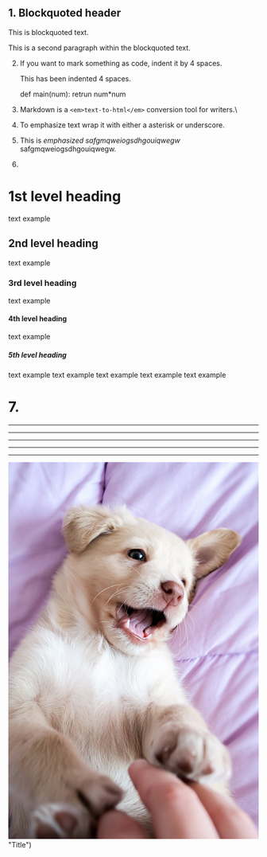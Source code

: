 ## 1.  Blockquoted header

This is blockquoted text.

This is a second paragraph within the blockquoted text.

2. If you want to mark something as code, indent it by 4 spaces.

    <p>This has been indented 4 spaces.</p>
    
    def main(num):
      retrun num*num

3. Markdown is a `<em>text-to-html</em>` conversion tool for writers.\

4. To emphasize text wrap it with either a asterisk or underscore.

5. This is *emphasized* _safgmqweiogsdhgouiqwegw_ safgmqweiogsdhgouiqwegw.


6. 

# 1st level heading
text example
## 2nd level heading
text example
### 3rd level heading
text example
#### 4th level heading
text example
##### 5th level heading
text example
text example
text example
text example
text example


# 7.



***

* * *
 
- - -

---------------------------------------------------------------------------

*****

![alt text](aggressive-puppy-2-2331035254) "Title")
